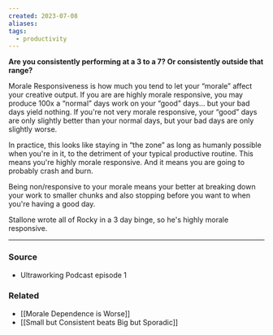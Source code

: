 ```yaml
---
created: 2023-07-08
aliases: 
tags:
  - productivity
---
```

**Are you consistently performing at a 3 to a 7? Or consistently outside that range?**

Morale Responsiveness is how much you tend to let your “morale” affect your creative output. If you are are highly morale responsive, you may produce 100x a “normal” days work on your “good” days… but your bad days yield nothing. If you're not very morale responsive, your “good” days are only slightly better than your normal days, but your bad days are only slightly worse. 

In practice, this looks like staying in “the zone” as long as humanly possible when you're in it, to the detriment of your typical productive routine. This means you're highly morale responsive. And it means you are going to probably crash and burn.

Being non/responsive to your morale means your better at breaking down your work to smaller chunks and also stopping before you want to when you're having a good day.

Stallone wrote all of Rocky in a 3 day binge, so he's highly morale responsive. 

---
### Source
- Ultraworking Podcast episode 1

### Related
- [[Morale Dependence is Worse]]
- [[Small but Consistent beats Big but Sporadic]]